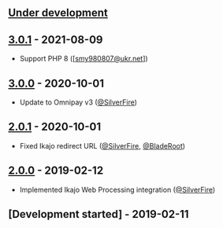 ## [Under development]

## [3.0.1] - 2021-08-09

- Support PHP 8 ([smy980807@ukr.net])

## [3.0.0] - 2020-10-01

- Update to Omnipay v3 ([@SilverFire])

## [2.0.1] - 2020-10-01

- Fixed Ikajo redirect URL ([@SilverFire], [@BladeRoot])

## [2.0.0] - 2019-02-12

- Implemented Ikajo Web Processing integration ([@SilverFire])

## [Development started] - 2019-02-11

[@hiqsol]: https://github.com/hiqsol
[sol@hiqdev.com]: https://github.com/hiqsol
[@SilverFire]: https://github.com/SilverFire
[d.naumenko.a@gmail.com]: https://github.com/SilverFire
[@tafid]: https://github.com/tafid
[andreyklochok@gmail.com]: https://github.com/tafid
[@BladeRoot]: https://github.com/BladeRoot
[bladeroot@gmail.com]: https://github.com/BladeRoot
[Under development]: https://github.com/hiqdev/omnipay-ikajo/compare/2.0.1...HEAD
[2.0.0]: https://github.com/hiqdev/omnipay-ikajo/releases/tag/2.0.0
[2.0.1]: https://github.com/hiqdev/omnipay-ikajo/compare/2.0.0...2.0.1
[3.0.0]: https://github.com/hiqdev/omnipay-ikajo/compare/2.0.1...3.0.0
[3.0.1]: https://github.com/hiqdev/omnipay-ikajo/compare/3.0.0...3.0.1
